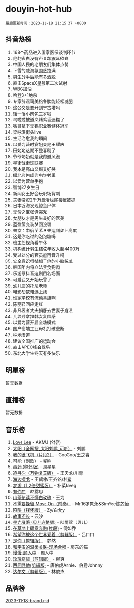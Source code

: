 # douyin-hot-hub

`最后更新时间：2023-11-18 21:15:37 +0800`

## 抖音热榜

1. 168个药品进入国家医保谈判环节
1. 他的表白没有声音却震耳欲聋
1. 中国人民的老朋友们集体点赞
1. 下雪的威海氛围感拉满
1. 男生分手后能有多洒脱
1. 直击SpaceX星舰第二次试射
1. WBG加油
1. 哈登3+1绝杀
1. 专家辟谣司美格鲁肽能轻松减肥
1. 这公交是要开到宁古塔吗
1. 瑶一瑶小肉包三岁啦
1. 乌啦啦被遵义烤鸡香迷糊了
1. 嘴哥拿下无锡职业赛健体冠军
1. 梁咏琪街头live
1. 生活治愈我的瞬间
1. 以爱为营时宴姐夫是王耀庆
1. 田姥姥这期不整喜剧了
1. 爷爷奶奶就是我的避风港
1. 星街战街球联赛
1. 我本是高山又燃又好哭
1. 缅北为何成为电诈老巢
1. 以爱为营单手抱
1. 智博27岁生日
1. 新闻女王好会玩职场背刺
1. 夫妻投资2千万盘活烂尾楼反被抓
1. 日本近海发现鲸鱼尸体
1. 无价之宝张译哭戏
1. 女朋友才是男生最好的医美
1. 蓝盈莹变装梦回浣碧
1. 普京：中俄关系从未达到如此高度
1. 这是你吃过的泡泡糖吗
1. 班主任视角看午休
1. 机构统计羽生结弦年收入超4400万
1. 受过处分的官员能再晋升吗
1. 安全意识将植根于他的小脑袋瓜
1. 韩国年内将立法禁食狗肉
1. 乐游原抖音追剧团名场面
1. 可爱屁又开始玩雪了
1. 幼儿园的托尼老师
1. 电影劫数难逃上线
1. 谁家学校有流动黑旗啊
1. 陈丽君回应走红
1. 非凡医者丈夫捐肝去世妻子崩溃
1. 几块钱拿捏韩女氛围感
1. 以爱为营开启全糖模式
1. 国产高端工业母机打破垄断
1. 种地悟道
1. 建议全国推广的运动会
1. 直击APEC峰会现场
1. 东北大学生冬天有多快乐

## 明星榜

暂无数据

## 直播榜

暂无数据

## 音乐榜

1. [Love Lee](https://sf3-cdn-tos.douyinstatic.com/obj/tos-cn-ve-2774/o05GbkJGbCBTdDnMtB0fwOYgkeZp23vrWQDQBS) - AKMU (악뮤)
1. [太阳（全网搜_太阳刘鹏_可听）](https://sf6-cdn-tos.douyinstatic.com/obj/tos-cn-ve-2774/ogWbyIQnlBFImVbeDocRdCIYtBHlbJXgfZMvgz) - 刘鹏
1. [我的纸飞机（片段2）](https://sf6-cdn-tos.douyinstatic.com/obj/tos-cn-ve-2774/oM2ZrKcg2CD5AeRB2gkeXOFB1IxAGJdZPazYHf) - GooGoo/王之睿
1. [可能（副歌）](https://sf3-cdn-tos.douyinstatic.com/obj/tos-cn-ve-2774/cde1731888894259b333569393c2fb51) - 程响
1. [毒药 (释怀版)](https://sf6-cdn-tos.douyinstatic.com/obj/tos-cn-ve-2774/oYILMEAzspdZBIzy4frJNB8ZHPHWAhiwowd4Ad) - 周星星
1. [追寻你（万物复苏版）](https://sf3-cdn-tos.douyinstatic.com/obj/tos-cn-ve-2774/oYeAZJsbjIDit9APmBg8u6uDUQnHmoCf3gbo74) - 王天戈/川青
1. [海边探戈](https://sf6-cdn-tos.douyinstatic.com/obj/tos-cn-ve-2774/os9gE0VQCGqt6VQkZDyBBYvfSDY0QFe3vVmubn) - 王鹤棣/王齐铭/朴鲨
1. [梦游（1.2倍甜蜜版）](https://sf3-cdn-tos.douyinstatic.com/obj/tos-cn-ve-2774/o4gyAUm8hwufoEABmwVIiQtHsFuGzAEEWtNMzo) - 补菜Nveg
1. [有你在](https://sf6-cdn-tos.douyinstatic.com/obj/tos-cn-ve-2774/o8zImmNsI8B0yfAW5FKAB1oBhkMAlIrwsZEi1V) - 赵露思
1. [山茶花读不懂白玫瑰](https://sf6-cdn-tos.douyinstatic.com/obj/tos-cn-ve-2774/osfn8B7DktrRHEPJgPCfDbw7QDQEkwC16BxZg9) - 王为
1. [不需要挽留 Move On（前奏）](https://sf3-cdn-tos.douyinstatic.com/obj/tos-cn-ve-2774/ooCBhgCCkF4nExzQL9WZSUbitfA8IsDkgQIYhe) - Mr.16罗隽永&SimYee陈芯怡
1. [陷阱（释怀版）](https://sf6-cdn-tos.douyinstatic.com/obj/tos-cn-ve-2774/oE8C21LeZrzKLDFfQYgMzx4GAIHageG5IzayY7) - Zy/白允y
1. [故事还长](https://sf3-cdn-tos.douyinstatic.com/obj/tos-cn-ve-2774/30a26758c8594f0ab81ac675c33ee2c5) - 云汐
1. [星光降落 (贝儿完整版)](https://sf3-cdn-tos.douyinstatic.com/obj/tos-cn-ve-2774/okwB9hAwyAtsFFkFBzAX1hOOfQuIoMNs0W2Mwr) - 陆雨萱（贝儿）
1. [在草地上肆意奔跑(片段)](https://sf6-cdn-tos.douyinstatic.com/obj/tos-cn-ve-2774/8831d494742f45dabdfa8adb8b817259) - 傅如乔
1. [希望你被这个世界爱着（剪辑版）](https://sf3-cdn-tos.douyinstatic.com/obj/tos-cn-ve-2774/oo4H3BfEygN7l7bQaMBOZHCQ1eI4FqtED5skQ2) - 吕口口
1. [是你（剪辑版）](https://sf3-cdn-tos.douyinstatic.com/obj/tos-cn-ve-2774/46019dae783c4c969944217fe1cfafc4) - 梦然
1. [和宇宙的温柔关联-现场合唱](https://sf3-cdn-tos.douyinstatic.com/obj/tos-cn-ve-2774/o0hONGDYQBgk0e5bqDeQOonVmncA6tC2nBwZLT) - 房东的猫
1. [慢慢-颜人中](https://sf3-cdn-tos.douyinstatic.com/obj/tos-cn-ve-2774/ocjHNfBXdBxQNC8ZGAeoLMFTUgtBg8bkExunDC) - 颜人中
1. [玫瑰窃贼（剪辑版）](https://sf6-cdn-tos.douyinstatic.com/obj/tos-cn-ve-2774/oMqAsB3ixIhSWqAJOAwf3a0hU2zKJLBolQtFlI) - 柳爽
1. [西厢寻他(剪辑版)](https://sf6-cdn-tos.douyinstatic.com/obj/tos-cn-ve-2774/oUsAVfAQKlRNxEv5qxvIB8o5qmIWUcXbzJKJhw) - 唐伯虎Annie、伯爵Johnny
1. [达尔文（剪辑版）](https://sf6-cdn-tos.douyinstatic.com/obj/tos-cn-ve-2774/oQuPQQmEgnCeZsgKQ78VBZjNVtegzBGpoSbQPD) - 林俊杰

## 品牌榜

[2023-11-18-brand.md](2023-11-18-brand.md)
